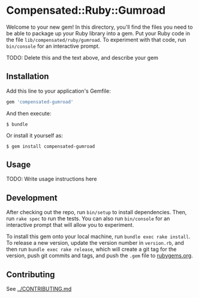 # Compensated::Ruby::Gumroad

Welcome to your new gem! In this directory, you'll find the files you need to be able to package up your Ruby library into a gem. Put your Ruby code in the file `lib/compensated/ruby/gumroad`. To experiment with that code, run `bin/console` for an interactive prompt.

TODO: Delete this and the text above, and describe your gem

## Installation

Add this line to your application's Gemfile:

```ruby
gem 'compensated-gumroad'
```

And then execute:

    $ bundle

Or install it yourself as:

    $ gem install compensated-gumroad

## Usage

TODO: Write usage instructions here

## Development

After checking out the repo, run `bin/setup` to install dependencies. Then, run `rake spec` to run the tests. You can also run `bin/console` for an interactive prompt that will allow you to experiment.

To install this gem onto your local machine, run `bundle exec rake install`. To release a new version, update the version number in `version.rb`, and then run `bundle exec rake release`, which will create a git tag for the version, push git commits and tags, and push the `.gem` file to [rubygems.org](https://rubygems.org).

## Contributing
See [../CONTRIBUTING.md](../CONTRIBUTING.md)